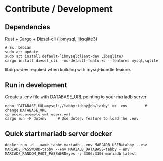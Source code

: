 # Contribute / Development

## Dependencies
Rust + Cargo + Diesel-cli (libmysql, libsqlite3)
```
# Ex. Debian
sudo apt update
sudo apt install default-libmysqlclient-dev libsqlite3 
cargo install diesel_cli --no-default-features --features mysql,sqlite
```

libtirpc-dev required when building with mysql-bundle feature.

## Run in development 
Create a .env file with DATABASE_URL pointing to your mariadb server
```
echo 'DATABASE_URL=mysql://tabby:tabby@db/tabby' >> .env        # change DATABASE_URL 
cp users.exemple.yml users.yml
cargo run -F dotenv     # Use dotenv feature to load the .env
```

## Quick start mariadb server docker
```
docker run -d --name tabby-mariadb --env MARIADB_USER=tabby --env MARIADB_PASSWORD=tabby --env MARIADB_DATABASE=tabby --env MARIADB_RANDOM_ROOT_PASSWORD=yes -p 3306:3306 mariadb:latest
```

